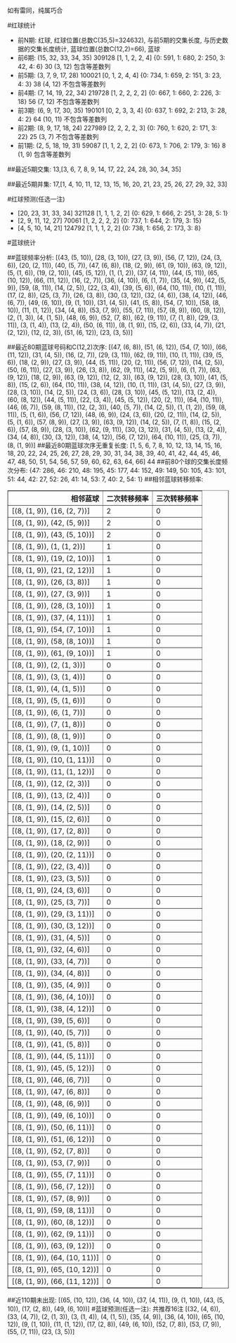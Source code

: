 <!-- 
.. title: 大乐透17100期(2017-08-28)数据分析报告
.. slug: dlott-17100-2017-08-28-report
.. date: 2017-08-29 08:00:00 UTC+08:00
.. tags: Lottery
.. link: 
.. description: 
.. type: text
-->

如有雷同，纯属巧合

<!-- TEASER_END-->

#红球统计

- 前N期: 红球, 红球位置(总数C(35,5)=324632), 与前5期的交集长度, 与历史数据的交集长度统计, 蓝球位置(总数C(12,2)=66), 蓝球
- 前6期: (15, 32, 33, 34, 35) 309128 [1, 1, 2, 2, 4] {0: 591, 1: 680, 2: 250, 3: 42, 4: 6} 30 (3, 12) 包含等差数列
- 前5期: (3, 7, 9, 17, 28) 100021 [0, 1, 2, 4, 4] {0: 734, 1: 659, 2: 151, 3: 23, 4: 3} 38 (4, 12) 不包含等差数列
- 前4期: (7, 14, 19, 22, 34) 219728 [1, 2, 2, 2, 2] {0: 667, 1: 660, 2: 226, 3: 18} 56 (7, 12) 不包含等差数列
- 前3期: (6, 9, 17, 30, 35) 190101 [0, 2, 3, 3, 4] {0: 637, 1: 692, 2: 213, 3: 28, 4: 2} 64 (10, 11) 不包含等差数列
- 前2期: (8, 9, 17, 18, 24) 227989 [2, 2, 2, 2, 3] {0: 760, 1: 620, 2: 171, 3: 22} 25 (3, 7) 不包含等差数列
- 前1期: (2, 5, 18, 19, 31) 59087 [1, 1, 2, 2, 2] {0: 673, 1: 706, 2: 179, 3: 16} 8 (1, 9) 包含等差数列

##最近5期交集:
13,[3, 6, 7, 8, 9, 14, 17, 22, 24, 28, 30, 34, 35]

##最近5期并集:
17,[1, 4, 10, 11, 12, 13, 15, 16, 20, 21, 23, 25, 26, 27, 29, 32, 33]

#红球预测(任选一注)

- [20, 23, 31, 33, 34] 321128 [1, 1, 1, 2, 2] {0: 629, 1: 666, 2: 251, 3: 28, 5: 1}
- [2, 9, 11, 12, 27] 70061 [1, 2, 2, 2, 2] {0: 737, 1: 644, 2: 179, 3: 15}
- [4, 5, 10, 14, 21] 124792 [1, 1, 1, 2, 2] {0: 738, 1: 656, 2: 173, 3: 8}

#蓝球统计

##蓝球频率分析:
[(43, (5, 10)), (28, (3, 10)), (27, (3, 9)), (56, (7, 12)), (24, (3, 6)), (20, (2, 11)), (40, (5, 7)), (47, (6, 8)), (18, (2, 9)), (61, (9, 10)), (63, (9, 12)), (5, (1, 6)), (19, (2, 10)), (45, (5, 12)), (1, (1, 2)), (37, (4, 11)), (44, (5, 11)), (65, (10, 12)), (66, (11, 12)), (16, (2, 7)), (36, (4, 10)), (6, (1, 7)), (35, (4, 9)), (42, (5, 9)), (59, (8, 11)), (14, (2, 5)), (22, (3, 4)), (39, (5, 6)), (64, (10, 11)), (10, (1, 11)), (17, (2, 8)), (25, (3, 7)), (26, (3, 8)), (30, (3, 12)), (32, (4, 6)), (38, (4, 12)), (46, (6, 7)), (49, (6, 10)), (9, (1, 10)), (31, (4, 5)), (41, (5, 8)), (54, (7, 10)), (58, (8, 10)), (11, (1, 12)), (34, (4, 8)), (53, (7, 9)), (55, (7, 11)), (57, (8, 9)), (60, (8, 12)), (2, (1, 3)), (4, (1, 5)), (48, (6, 9)), (52, (7, 8)), (62, (9, 11)), (7, (1, 8)), (29, (3, 11)), (3, (1, 4)), (13, (2, 4)), (50, (6, 11)), (8, (1, 9)), (15, (2, 6)), (33, (4, 7)), (21, (2, 12)), (12, (2, 3)), (51, (6, 12)), (23, (3, 5))]

##最近80期蓝球号码和C(12,2)次序:
 [(47, (6, 8)), (51, (6, 12)), (54, (7, 10)), (66, (11, 12)), (31, (4, 5)), (16, (2, 7)), (29, (3, 11)), (62, (9, 11)), (10, (1, 11)), (39, (5, 6)), (18, (2, 9)), (27, (3, 9)), (44, (5, 11)), (20, (2, 11)), (56, (7, 12)), (14, (2, 5)), (50, (6, 11)), (27, (3, 9)), (26, (3, 8)), (62, (9, 11)), (42, (5, 9)), (6, (1, 7)), (63, (9, 12)), (18, (2, 9)), (63, (9, 12)), (12, (2, 3)), (63, (9, 12)), (28, (3, 10)), (41, (5, 8)), (15, (2, 6)), (64, (10, 11)), (38, (4, 12)), (10, (1, 11)), (31, (4, 5)), (27, (3, 9)), (28, (3, 10)), (14, (2, 5)), (24, (3, 6)), (28, (3, 10)), (45, (5, 12)), (13, (2, 4)), (60, (8, 12)), (44, (5, 11)), (22, (3, 4)), (45, (5, 12)), (20, (2, 11)), (64, (10, 11)), (46, (6, 7)), (59, (8, 11)), (12, (2, 3)), (40, (5, 7)), (14, (2, 5)), (1, (1, 2)), (59, (8, 11)), (5, (1, 6)), (56, (7, 12)), (48, (6, 9)), (24, (3, 6)), (20, (2, 11)), (14, (2, 5)), (5, (1, 6)), (57, (8, 9)), (27, (3, 9)), (63, (9, 12)), (14, (2, 5)), (7, (1, 8)), (15, (2, 6)), (57, (8, 9)), (28, (3, 10)), (62, (9, 11)), (30, (3, 12)), (31, (4, 5)), (13, (2, 4)), (34, (4, 8)), (30, (3, 12)), (38, (4, 12)), (56, (7, 12)), (64, (10, 11)), (25, (3, 7)), (8, (1, 9))]
##最近80期蓝球次序无重复长度:
 [1, 5, 6, 7, 8, 10, 12, 13, 14, 15, 16, 18, 20, 22, 24, 25, 26, 27, 28, 29, 30, 31, 34, 38, 39, 40, 41, 42, 44, 45, 46, 47, 48, 50, 51, 54, 56, 57, 59, 60, 62, 63, 64, 66] 44
##前80个球的交集长度频次分布:
{47: 286, 46: 210, 48: 195, 45: 177, 44: 152, 49: 149, 50: 105, 43: 101, 51: 44, 42: 27, 52: 26, 41: 14, 53: 7, 40: 2, 54: 1}
##相邻蓝球转移频率:
 <table border="1" class="table table-striped dataframe">
  <thead>
    <tr style="text-align: right;">
      <th>相邻蓝球</th>
      <th>二次转移频率</th>
      <th>三次转移频率</th>
    </tr>
  </thead>
  <tbody>
    <tr>
      <td>[(8, (1, 9)), (16, (2, 7))]</td>
      <td>2</td>
      <td>0</td>
    </tr>
    <tr>
      <td>[(8, (1, 9)), (42, (5, 9))]</td>
      <td>2</td>
      <td>0</td>
    </tr>
    <tr>
      <td>[(8, (1, 9)), (43, (5, 10))]</td>
      <td>2</td>
      <td>0</td>
    </tr>
    <tr>
      <td>[(8, (1, 9)), (1, (1, 2))]</td>
      <td>1</td>
      <td>0</td>
    </tr>
    <tr>
      <td>[(8, (1, 9)), (19, (2, 10))]</td>
      <td>1</td>
      <td>0</td>
    </tr>
    <tr>
      <td>[(8, (1, 9)), (21, (2, 12))]</td>
      <td>1</td>
      <td>0</td>
    </tr>
    <tr>
      <td>[(8, (1, 9)), (26, (3, 8))]</td>
      <td>1</td>
      <td>0</td>
    </tr>
    <tr>
      <td>[(8, (1, 9)), (27, (3, 9))]</td>
      <td>1</td>
      <td>0</td>
    </tr>
    <tr>
      <td>[(8, (1, 9)), (28, (3, 10))]</td>
      <td>1</td>
      <td>0</td>
    </tr>
    <tr>
      <td>[(8, (1, 9)), (37, (4, 11))]</td>
      <td>1</td>
      <td>0</td>
    </tr>
    <tr>
      <td>[(8, (1, 9)), (54, (7, 10))]</td>
      <td>1</td>
      <td>0</td>
    </tr>
    <tr>
      <td>[(8, (1, 9)), (58, (8, 10))]</td>
      <td>1</td>
      <td>0</td>
    </tr>
    <tr>
      <td>[(8, (1, 9)), (61, (9, 10))]</td>
      <td>1</td>
      <td>0</td>
    </tr>
    <tr>
      <td>[(8, (1, 9)), (2, (1, 3))]</td>
      <td>0</td>
      <td>0</td>
    </tr>
    <tr>
      <td>[(8, (1, 9)), (3, (1, 4))]</td>
      <td>0</td>
      <td>0</td>
    </tr>
    <tr>
      <td>[(8, (1, 9)), (4, (1, 5))]</td>
      <td>0</td>
      <td>0</td>
    </tr>
    <tr>
      <td>[(8, (1, 9)), (5, (1, 6))]</td>
      <td>0</td>
      <td>0</td>
    </tr>
    <tr>
      <td>[(8, (1, 9)), (6, (1, 7))]</td>
      <td>0</td>
      <td>0</td>
    </tr>
    <tr>
      <td>[(8, (1, 9)), (7, (1, 8))]</td>
      <td>0</td>
      <td>0</td>
    </tr>
    <tr>
      <td>[(8, (1, 9)), (8, (1, 9))]</td>
      <td>0</td>
      <td>0</td>
    </tr>
    <tr>
      <td>[(8, (1, 9)), (9, (1, 10))]</td>
      <td>0</td>
      <td>0</td>
    </tr>
    <tr>
      <td>[(8, (1, 9)), (10, (1, 11))]</td>
      <td>0</td>
      <td>0</td>
    </tr>
    <tr>
      <td>[(8, (1, 9)), (11, (1, 12))]</td>
      <td>0</td>
      <td>0</td>
    </tr>
    <tr>
      <td>[(8, (1, 9)), (12, (2, 3))]</td>
      <td>0</td>
      <td>0</td>
    </tr>
    <tr>
      <td>[(8, (1, 9)), (13, (2, 4))]</td>
      <td>0</td>
      <td>0</td>
    </tr>
    <tr>
      <td>[(8, (1, 9)), (14, (2, 5))]</td>
      <td>0</td>
      <td>0</td>
    </tr>
    <tr>
      <td>[(8, (1, 9)), (15, (2, 6))]</td>
      <td>0</td>
      <td>0</td>
    </tr>
    <tr>
      <td>[(8, (1, 9)), (17, (2, 8))]</td>
      <td>0</td>
      <td>0</td>
    </tr>
    <tr>
      <td>[(8, (1, 9)), (18, (2, 9))]</td>
      <td>0</td>
      <td>0</td>
    </tr>
    <tr>
      <td>[(8, (1, 9)), (20, (2, 11))]</td>
      <td>0</td>
      <td>0</td>
    </tr>
    <tr>
      <td>[(8, (1, 9)), (22, (3, 4))]</td>
      <td>0</td>
      <td>0</td>
    </tr>
    <tr>
      <td>[(8, (1, 9)), (23, (3, 5))]</td>
      <td>0</td>
      <td>0</td>
    </tr>
    <tr>
      <td>[(8, (1, 9)), (24, (3, 6))]</td>
      <td>0</td>
      <td>0</td>
    </tr>
    <tr>
      <td>[(8, (1, 9)), (25, (3, 7))]</td>
      <td>0</td>
      <td>0</td>
    </tr>
    <tr>
      <td>[(8, (1, 9)), (29, (3, 11))]</td>
      <td>0</td>
      <td>0</td>
    </tr>
    <tr>
      <td>[(8, (1, 9)), (30, (3, 12))]</td>
      <td>0</td>
      <td>0</td>
    </tr>
    <tr>
      <td>[(8, (1, 9)), (31, (4, 5))]</td>
      <td>0</td>
      <td>0</td>
    </tr>
    <tr>
      <td>[(8, (1, 9)), (32, (4, 6))]</td>
      <td>0</td>
      <td>0</td>
    </tr>
    <tr>
      <td>[(8, (1, 9)), (33, (4, 7))]</td>
      <td>0</td>
      <td>0</td>
    </tr>
    <tr>
      <td>[(8, (1, 9)), (34, (4, 8))]</td>
      <td>0</td>
      <td>0</td>
    </tr>
    <tr>
      <td>[(8, (1, 9)), (35, (4, 9))]</td>
      <td>0</td>
      <td>0</td>
    </tr>
    <tr>
      <td>[(8, (1, 9)), (36, (4, 10))]</td>
      <td>0</td>
      <td>0</td>
    </tr>
    <tr>
      <td>[(8, (1, 9)), (38, (4, 12))]</td>
      <td>0</td>
      <td>0</td>
    </tr>
    <tr>
      <td>[(8, (1, 9)), (39, (5, 6))]</td>
      <td>0</td>
      <td>0</td>
    </tr>
    <tr>
      <td>[(8, (1, 9)), (40, (5, 7))]</td>
      <td>0</td>
      <td>0</td>
    </tr>
    <tr>
      <td>[(8, (1, 9)), (41, (5, 8))]</td>
      <td>0</td>
      <td>0</td>
    </tr>
    <tr>
      <td>[(8, (1, 9)), (44, (5, 11))]</td>
      <td>0</td>
      <td>0</td>
    </tr>
    <tr>
      <td>[(8, (1, 9)), (45, (5, 12))]</td>
      <td>0</td>
      <td>0</td>
    </tr>
    <tr>
      <td>[(8, (1, 9)), (46, (6, 7))]</td>
      <td>0</td>
      <td>0</td>
    </tr>
    <tr>
      <td>[(8, (1, 9)), (47, (6, 8))]</td>
      <td>0</td>
      <td>0</td>
    </tr>
    <tr>
      <td>[(8, (1, 9)), (48, (6, 9))]</td>
      <td>0</td>
      <td>0</td>
    </tr>
    <tr>
      <td>[(8, (1, 9)), (49, (6, 10))]</td>
      <td>0</td>
      <td>0</td>
    </tr>
    <tr>
      <td>[(8, (1, 9)), (50, (6, 11))]</td>
      <td>0</td>
      <td>0</td>
    </tr>
    <tr>
      <td>[(8, (1, 9)), (51, (6, 12))]</td>
      <td>0</td>
      <td>0</td>
    </tr>
    <tr>
      <td>[(8, (1, 9)), (52, (7, 8))]</td>
      <td>0</td>
      <td>0</td>
    </tr>
    <tr>
      <td>[(8, (1, 9)), (53, (7, 9))]</td>
      <td>0</td>
      <td>0</td>
    </tr>
    <tr>
      <td>[(8, (1, 9)), (55, (7, 11))]</td>
      <td>0</td>
      <td>0</td>
    </tr>
    <tr>
      <td>[(8, (1, 9)), (56, (7, 12))]</td>
      <td>0</td>
      <td>0</td>
    </tr>
    <tr>
      <td>[(8, (1, 9)), (57, (8, 9))]</td>
      <td>0</td>
      <td>0</td>
    </tr>
    <tr>
      <td>[(8, (1, 9)), (59, (8, 11))]</td>
      <td>0</td>
      <td>0</td>
    </tr>
    <tr>
      <td>[(8, (1, 9)), (60, (8, 12))]</td>
      <td>0</td>
      <td>0</td>
    </tr>
    <tr>
      <td>[(8, (1, 9)), (62, (9, 11))]</td>
      <td>0</td>
      <td>0</td>
    </tr>
    <tr>
      <td>[(8, (1, 9)), (63, (9, 12))]</td>
      <td>0</td>
      <td>0</td>
    </tr>
    <tr>
      <td>[(8, (1, 9)), (64, (10, 11))]</td>
      <td>0</td>
      <td>0</td>
    </tr>
    <tr>
      <td>[(8, (1, 9)), (65, (10, 12))]</td>
      <td>0</td>
      <td>0</td>
    </tr>
    <tr>
      <td>[(8, (1, 9)), (66, (11, 12))]</td>
      <td>0</td>
      <td>0</td>
    </tr>
  </tbody>
</table>
##近110期未出现:
 [(65, (10, 12)), (36, (4, 10)), (37, (4, 11)), (9, (1, 10)), (43, (5, 10)), (17, (2, 8)), (49, (6, 10))]
#蓝球预测(任选一注):
共推荐16注
 [(32, (4, 6)), (33, (4, 7)), (2, (1, 3)), (3, (1, 4)), (4, (1, 5)), (35, (4, 9)), (36, (4, 10)), (65, (10, 12)), (9, (1, 10)), (11, (1, 12)), (17, (2, 8)), (49, (6, 10)), (52, (7, 8)), (53, (7, 9)), (55, (7, 11)), (23, (3, 5))]

